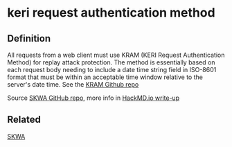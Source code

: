 # keri request authentication method
## Definition
All requests from a web client must use KRAM (KERI Request Authentication Method) for replay attack protection. The method is essentially based on each request body needing to include a date time string field in ISO-8601 format that must be within an acceptable time window relative to the server's date time. See the [KRAM Github repo](https://github.com/WebOfTrust/kram/blob/main/README.md)

Source [SKWA GitHub repo](https://github.com/WebOfTrust/skwa), more info in [HackMD.io write-up](https://hackmd.io/ZbVAbNK1SPyT90-oNwN_cw)

## Related
[SKWA](SKWA)
